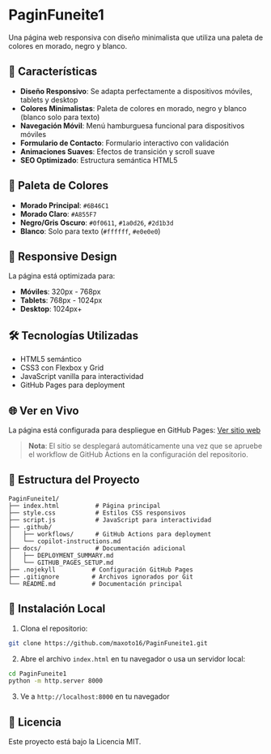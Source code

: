 # PaginFuneite1

Una página web responsiva con diseño minimalista que utiliza una paleta de colores en morado, negro y blanco.

## 🚀 Características

- **Diseño Responsivo**: Se adapta perfectamente a dispositivos móviles, tablets y desktop
- **Colores Minimalistas**: Paleta de colores en morado, negro y blanco (blanco solo para texto)
- **Navegación Móvil**: Menú hamburguesa funcional para dispositivos móviles
- **Formulario de Contacto**: Formulario interactivo con validación
- **Animaciones Suaves**: Efectos de transición y scroll suave
- **SEO Optimizado**: Estructura semántica HTML5

## 🎨 Paleta de Colores

- **Morado Principal**: `#6B46C1`
- **Morado Claro**: `#A855F7`
- **Negro/Gris Oscuro**: `#0f0611`, `#1a0d26`, `#2d1b3d`
- **Blanco**: Solo para texto (`#ffffff`, `#e0e0e0`)

## 📱 Responsive Design

La página está optimizada para:
- **Móviles**: 320px - 768px
- **Tablets**: 768px - 1024px
- **Desktop**: 1024px+

## 🛠️ Tecnologías Utilizadas

- HTML5 semántico
- CSS3 con Flexbox y Grid
- JavaScript vanilla para interactividad
- GitHub Pages para deployment

## 🌐 Ver en Vivo

La página está configurada para despliegue en GitHub Pages: [Ver sitio web](https://maxoto16.github.io/PaginFuneite1/)

> **Nota**: El sitio se desplegará automáticamente una vez que se apruebe el workflow de GitHub Actions en la configuración del repositorio.

## 📂 Estructura del Proyecto

```
PaginFuneite1/
├── index.html          # Página principal
├── style.css           # Estilos CSS responsivos
├── script.js           # JavaScript para interactividad
├── .github/
│   ├── workflows/      # GitHub Actions para deployment
│   └── copilot-instructions.md
├── docs/               # Documentación adicional
│   ├── DEPLOYMENT_SUMMARY.md
│   └── GITHUB_PAGES_SETUP.md
├── .nojekyll          # Configuración GitHub Pages
├── .gitignore         # Archivos ignorados por Git
└── README.md          # Documentación principal
```

## 🚀 Instalación Local

1. Clona el repositorio:
```bash
git clone https://github.com/maxoto16/PaginFuneite1.git
```

2. Abre el archivo `index.html` en tu navegador o usa un servidor local:
```bash
cd PaginFuneite1
python -m http.server 8000
```

3. Ve a `http://localhost:8000` en tu navegador

## 📝 Licencia

Este proyecto está bajo la Licencia MIT.